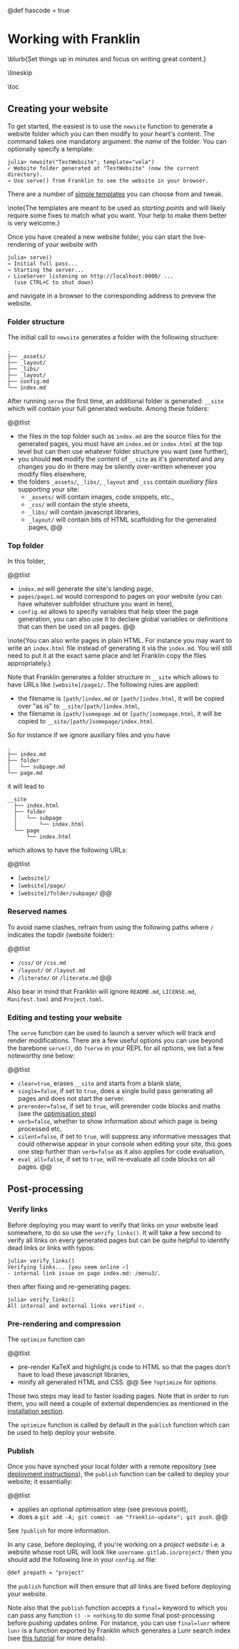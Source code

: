 @def hascode = true

<!--
reviewed: 22/12/19
-->

# Working with Franklin

\blurb{Set things up in minutes and focus on writing great content.}

\lineskip

\toc

## Creating your website

To get started, the easiest is to use the `newsite` function to generate a website folder which you can then modify to your heart's content.
The command takes one mandatory argument: the _name_ of the folder.
You can optionally specify a template:

```julia-repl
julia> newsite("TestWebsite"; template="vela")
✓ Website folder generated at "TestWebsite" (now the current directory).
→ Use serve() from Franklin to see the website in your browser.
```

There are a number of [simple templates](https://tlienart.github.io/FranklinTemplates.jl/) you can choose from and tweak.

\note{The templates are meant to be used as _starting points_ and will likely require some fixes to match what you want. Your help to make them better is very welcome.}

Once you have created a new website folder, you can start the live-rendering of your website with

```julia-repl
julia> serve()
→ Initial full pass...
→ Starting the server...
✓ LiveServer listening on http://localhost:8000/ ...
  (use CTRL+C to shut down)
```

and navigate in a browser to the corresponding address to preview the website.

### Folder structure

The initial call to `newsite` generates a folder with the following structure:

```plaintext
.
├── _assets/
├── _layout/
├── _libs/
├── _layout/
├── config.md
└── index.md
```

After running `serve` the first time, an additional folder is generated: `__site` which will contain your full generated website.
Among these folders:

@@tlist
* the files in the top folder such as `index.md` are the source files for the generated pages, you must have an `index.md` or `index.html` at the top level but can then use whatever folder structure you want (see further),
* you should **not** modify the content of `__site` as it's *generated* and any changes you do in there may be silently over-written whenever you modify files elsewhere,
* the folders `_assets/`, `_libs/`, `_layout` and  `_css` contain *auxiliary files* supporting your site:
  * `_assets/` will contain images, code snippets, etc.,
  * `_css/` will contain the style sheets,
  * `_libs/` will contain javascript libraries,
  * `_layout/` will contain bits of HTML scaffolding for the generated pages,
@@

### Top folder

In this folder,

@@tlist
* `index.md` will generate the site's landing page,
* `pages/page1.md` would correspond to pages on your website (you can have whatever subfolder structure you want in here),
* `config.md` allows to specify variables that help steer the page generation, you can also use it to declare global variables or definitions that can then be used on all pages.
@@

\note{You can also write pages in plain HTML. For instance you may want to write an `index.html` file instead of generating it via the `index.md`. You will still need to put it at the exact same place and let Franklin copy the files appropriately.}

Note that Franklin generates a folder structure in `__site` which allows to have URLs like `[website]/page1/`. The following rules are applied:

* the filename is `[path/]index.md` or `[path/]index.html`, it will be copied over "as is" to `__site/[path/]index.html`,
* the filename is `[path/]somepage.md` or `[path/]somepage.html`, it will be copied to `__site/[path/]somepage/index.html`.

So for instance if we ignore auxiliary files and you have

```
.
├── index.md
├── folder
│   └── subpage.md
└── page.md
```

it will lead to

```
__site
  ├── index.html
  ├── folder
  │   └── subpage
  │       └── index.html
  └── page
      └── index.html
```

which allows to have the following URLs:

@@tlist
* `[website]/`
* `[website]/page/`
* `[website]/folder/subpage/`
@@

### Reserved names

To avoid name clashes, refrain from using the following paths where `/` indicates the topdir (website folder):

@@tlist
* `/css/` or `/css.md`
* `/layout/` or `/layout.md`
* `/literate/` or `/literate.md`
@@

Also bear in mind that Franklin will ignore `README.md`, `LICENSE.md`, `Manifest.toml` and `Project.toml`.

### Editing and testing your website

The `serve` function can be used to launch a server which will track and render modifications.
There are a few useful options you can use beyond the barebone `serve()`, do `?serve` in your REPL for all options, we list a few noteworthy one below:

@@tlist
* `clear=true`, erases `__site` and starts from a blank slate,
* `single=false`, if set to `true`, does a single build pass generating all pages and does not start the server.
* `prerender=false`, if set to `true`, will prerender code blocks and maths (see the [optimisation step](#optimisation_step))
* `verb=false`, whether to show information about which page is being processed etc,
* `silent=false`, if set to `true`, will suppress any informative messages that could otherwise appear in  your console when editing your site, this goes one step further than `verb=false` as it also  applies for code evaluation,
* `eval_all=false`, if set to `true`, will re-evaluate all code blocks on all pages.
@@

## Post-processing

### Verify links

Before deploying you may want to verify that links on your website lead somewhere, to do so use the `verify_links()`.
It will take a few second to verify all links on every generated pages but can be quite helpful to identify dead links or links with typos:

```julia-repl
julia> verify_links()
Verifying links... [you seem online ✓]
- internal link issue on page index.md: /menu3/.
```

then after fixing and re-generating pages:

```julia-repl
julia> verify_links()
All internal and external links verified ✓.
```

### Pre-rendering and compression

The `optimize` function can

@@tlist
* pre-render KaTeX and highlight.js code to HTML so that the pages don't have to load these javascript libraries,
* minify all generated HTML and CSS.
@@
See `?optimize` for options.

Those two steps may lead to faster loading pages.
Note that in order to run them, you will need a couple of external dependencies as mentioned in the [installation section](/index.html#installing_optional_extras).

The `optimize` function is called by default in the `publish` function which can be used to help deploy your website.

### Publish

Once you have synched your local folder with a remote repository (see [deployment instructions](/workflow/deploy/)), the `publish` function can be called to deploy your website; it essentially:

@@tlist
- applies an optional optimisation step (see previous point),
- does a `git add -A; git commit -am "franklin-update"; git push`.
@@

See `?publish` for more information.

In any case, before deploying, if you're working on a _project website_ i.e. a website whose root URL will look like `username.gitlab.io/project/` then you should add the following line in your `config.md` file:

```markdown
@def prepath = "project"
```

the `publish` function will then ensure that all links are fixed before deploying your website.

Note also that the `publish` function accepts a `final=` keyword to which you can pass any function `() -> nothing` to do some final post-processing before pushing updates online.
For instance, you can use `final=lunr` where `lunr` is a function exported by Franklin which generates a Lunr search index (see [this tutorial](/extras/lunr.html) for more details).
